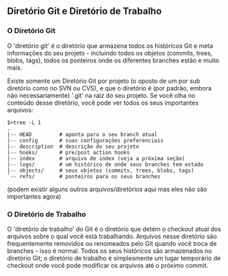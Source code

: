 ## Diretório Git e Diretório de Trabalho ##

### O Diretório Git ###

O 'diretório git' é o diretório que armazena todos os históricos Git e meta
informações do seu projeto - incluindo todos os objetos (commits, trees, blobs,
tags), todos os ponteiros onde os diferentes branches estão e muito mais.

Existe somente um Diretório Git por projeto (o oposto de um por sub diretório
como no SVN ou CVS), e que o diretório é (por padrão, embora não 
necessariamente) '.git' na raiz do seu projeto. Se você olha no conteúdo desse
diretório, você pode ver todos os seus importantes arquivos:

    $>tree -L 1
    .
    |-- HEAD         # aponta para o seu branch atual
    |-- config       # suas configurações preferenciais
    |-- description  # descrição do seu projeto 
    |-- hooks/       # pre/post action hooks
    |-- index        # arquivo de index (veja a próxima seção)
    |-- logs/        # um histórico de onde seus branches tem estado
    |-- objects/     # seus objetos (commits, trees, blobs, tags)
    `-- refs/        # ponteiros para os seus branches

(podem existir alguns outros arquivos/diretórios aqui mas eles não são importantes agora)


### O Diretório de Trabalho ###

O 'diretório de trabalho' do Git é o diretório que detém o checkout atual dos 
arquivos sobre o qual você está trabalhando. Arquivos nesse diretório são
frequentemente removidos ou renomeados pelo Git quando você troca de branches - 
isso é normal. Todos os seus históricos são armazenados no diretório Git; o 
diretório de trabalho é simplesmente um lugar temporário de checkout onde você 
pode modificar os arquivos até o próximo commit.
